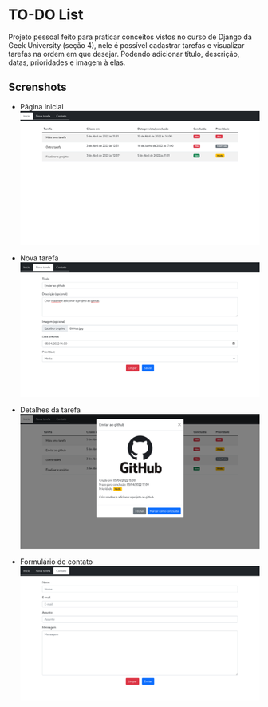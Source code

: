 # TO-DO List

Projeto pessoal feito para praticar conceitos vistos no curso de Django da Geek University (seção 4), nele é possível cadastrar tarefas e visualizar tarefas na ordem em que desejar. Podendo adicionar título, descrição, datas, prioridades e imagem à elas.

## Screnshots
- Página inicial
![Página inicial](screenshots/pagina_inicial.png)

- Nova tarefa
![Nova tarefa](screenshots/nova_tarefa.png)

- Detalhes da tarefa
![Detalhes da tarefa](screenshots/detalhes_da_tarefa.png)

- Formulário de contato
![Formulário de contato](screenshots/formulario_de_contato.png)
